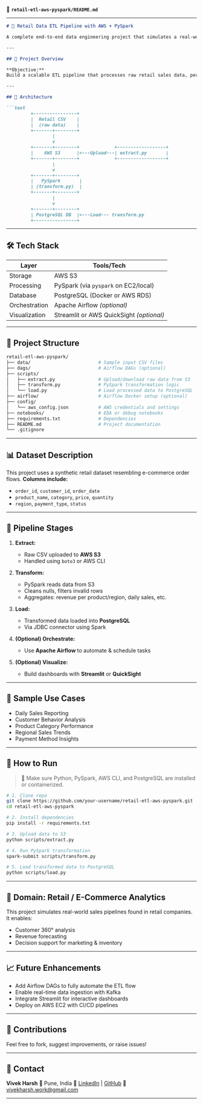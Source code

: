 📂 **`retail-etl-aws-pyspark/README.md`**

---

````markdown
# 🛒 Retail Data ETL Pipeline with AWS + PySpark

A complete end-to-end data engineering project that simulates a real-world **Retail / E-Commerce Analytics** workflow using **AWS**, **PySpark**, and **PostgreSQL**. The pipeline ingests raw retail sales data, transforms it using PySpark, and loads it into a PostgreSQL database for further analysis and reporting.

---

## 📌 Project Overview

**Objective:**  
Build a scalable ETL pipeline that processes raw retail sales data, performs transformation and cleaning, and stores it in a structured format for downstream analytics.

---

## 🧱 Architecture

```text
         +----------------+
         |  Retail CSV    |
         |  (raw data)    |
         +-------+--------+
                 |
                 v
         +-------+--------+             +------------------+
         |    AWS S3      |<---Upload---| extract.py       |
         +-------+--------+             +------------------+
                 |
                 v
         +-------+--------+
         |   PySpark       |
         | (transform.py)  |
         +-------+--------+
                 |
                 v
         +-------+--------+
         | PostgreSQL DB  |<---Load--- transform.py
         +----------------+
````

---

## 🛠️ Tech Stack

| Layer         | Tools/Tech                               |
| ------------- | ---------------------------------------- |
| Storage       | AWS S3                                   |
| Processing    | PySpark (via `pyspark` on EC2/local)     |
| Database      | PostgreSQL (Docker or AWS RDS)           |
| Orchestration | Apache Airflow *(optional)*              |
| Visualization | Streamlit or AWS QuickSight *(optional)* |

---

## 📁 Project Structure

```bash
retail-etl-aws-pyspark/
├── data/                         # Sample input CSV files
├── dags/                         # Airflow DAGs (optional)
├── scripts/
│   ├── extract.py                # Upload/download raw data from S3
│   ├── transform.py              # PySpark transformation logic
│   └── load.py                   # Load processed data to PostgreSQL
├── airflow/                      # Airflow Docker setup (optional)
├── config/
│   └── aws_config.json           # AWS credentials and settings
├── notebooks/                    # EDA or debug notebooks
├── requirements.txt              # Dependencies
├── README.md                     # Project documentation
└── .gitignore
```

---

## 📊 Dataset Description

This project uses a synthetic retail dataset resembling e-commerce order flows.
**Columns include:**

* `order_id`, `customer_id`, `order_date`
* `product_name`, `category`, `price`, `quantity`
* `region`, `payment_type`, `status`

---

## 🔄 Pipeline Stages

1. **Extract:**

   * Raw CSV uploaded to **AWS S3**
   * Handled using `boto3` or AWS CLI

2. **Transform:**

   * PySpark reads data from S3
   * Cleans nulls, filters invalid rows
   * Aggregates: revenue per product/region, daily sales, etc.

3. **Load:**

   * Transformed data loaded into **PostgreSQL**
   * Via JDBC connector using Spark

4. **(Optional) Orchestrate:**

   * Use **Apache Airflow** to automate & schedule tasks

5. **(Optional) Visualize:**

   * Build dashboards with **Streamlit** or **QuickSight**

---

## 📌 Sample Use Cases

* Daily Sales Reporting
* Customer Behavior Analysis
* Product Category Performance
* Regional Sales Trends
* Payment Method Insights

---

## 🚀 How to Run

> 🔧 Make sure Python, PySpark, AWS CLI, and PostgreSQL are installed or containerized.

```bash
# 1. Clone repo
git clone https://github.com/your-username/retail-etl-aws-pyspark.git
cd retail-etl-aws-pyspark

# 2. Install dependencies
pip install -r requirements.txt

# 3. Upload data to S3
python scripts/extract.py

# 4. Run PySpark transformation
spark-submit scripts/transform.py

# 5. Load transformed data to PostgreSQL
python scripts/load.py
```

---

## 🧠 Domain: Retail / E-Commerce Analytics

This project simulates real-world sales pipelines found in retail companies. It enables:

* Customer 360° analysis
* Revenue forecasting
* Decision support for marketing & inventory

---

## 📈 Future Enhancements

* Add Airflow DAGs to fully automate the ETL flow
* Enable real-time data ingestion with Kafka
* Integrate Streamlit for interactive dashboards
* Deploy on AWS EC2 with CI/CD pipelines

---

## 🤝 Contributions

Feel free to fork, suggest improvements, or raise issues!

---

## 📧 Contact

**Vivek Harsh**
📍 Pune, India
🔗 [LinkedIn](https://www.linkedin.com/in/vivekharsh) | [GitHub](https://github.com/vivekharsh)
📩 [vivekharsh.work@gmail.com](mailto:vivekharsh.work@gmail.com)

---

